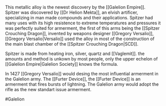 This metallic alloy is the newest discovery by the [[Galelion Empire]]. Spitzer was discovered by [[Dr Helion Mekta]], an elvish artificer, specializing in man made compounds and their applications. Spitzer had many uses with its high resistence to extreme temperatures and pressures it was perfectly suited for armerment, the first of this arms being the [[Spitzer Crouching Dragon]], invented by weapons designer [[Gregory Versalio]], [[Gregory Versalio|Versalio]] used the alloy in most of the construction of the main blast chamber of the [[Spitzer Crouching Dragon|SCD]].

Spitzer is made from heating iron, silver, quartz and [[Vaglemit]]. the amounts and method is unkown by most people, only the upper echelon of [[Galelion Empire|Galelion Society]] knows the formula.

In 1427 [[Gregory Versalio]] would desing the most influential armerment in the Galelion army. The [[Furter Device]], the [[Furter Device]] is an armerment that fires bursts of lightning. The Galelion army would adopt the rifle as the new standart issue armerment.

#Galelion